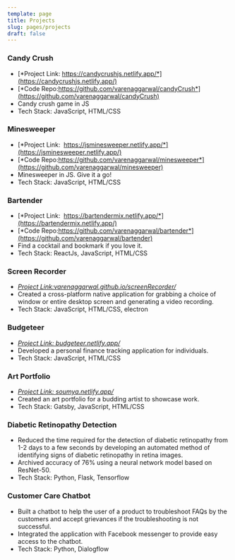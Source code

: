 ```yaml
---
template: page
title: Projects
slug: pages/projects
draft: false
---
```


### Candy Crush 
- [*Project Link: ​https://candycrushjs.netlify.app/​*](https://candycrushjs.netlify.app/)
- [*Code Repo:https://github.com/varenaggarwal/candyCrush*](https://github.com/varenaggarwal/candyCrush)
- Candy crush game in JS
- Tech Stack: JavaScript, HTML/CSS

### Minesweeper 
- [*Project Link: ​ https://jsminesweeper.netlify.app/​*](https://jsminesweeper.netlify.app/)
- [*Code Repo:https://github.com/varenaggarwal/minesweeper*](https://github.com/varenaggarwal/minesweeper)
- Minesweeper in JS. Give it a go!
- Tech Stack: JavaScript, HTML/CSS

### Bartender 
- [*Project Link: ​ https://bartendermix.netlify.app/*](https://bartendermix.netlify.app/)
- [*Code Repo:https://github.com/varenaggarwal/bartender*](https://github.com/varenaggarwal/bartender)
- Find a cocktail and bookmark if you love it.
- Tech Stack: ReactJs, JavaScript, HTML/CSS

### Screen Recorder 
- [*Project Link: ​ varenaggarwal.github.io/screenRecorder/​*](https://varenaggarwal.github.io/screenRecorder/)
- Created a cross-platform native application for grabbing a choice of window or entire desktop screen and generating a video recording.
- Tech Stack: JavaScript, HTML/CSS, electron

### Budgeteer​
- [*Project Link: ​ budgeteer.netlify.app/*](https://budgeteer.netlify.app/)
- Developed a personal finance tracking application for individuals.
- Tech Stack: JavaScript, HTML/CSS

### Art Portfolio
- [*Project Link: soumya​.netlify.app/​*](https://soumya.netlify.app/)
- Created an art portfolio for a budding artist to showcase work.
- Tech Stack: Gatsby, JavaScript, HTML/CSS

### Diabetic Retinopathy Detection
- Reduced the time required for the detection of diabetic retinopathy from 1-2 days to a few seconds by developing an automated method of identifying signs of diabetic retinopathy in retina images.
- Archived accuracy of 76% using a neural network model based on ResNet-50.
- Tech Stack: Python, Flask, Tensorflow

### Customer Care Chatbot
- Built a chatbot to help the user of a product to troubleshoot FAQs by the customers and accept
grievances if the troubleshooting is not successful.
- Integrated the application with Facebook messenger to provide easy access to the chatbot.
- Tech Stack: Python, Dialogflow
